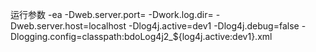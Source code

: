 运行参数
-ea
-Dweb.server.port=
-Dwork.log.dir=
-Dweb.server.host=localhost
-Dlog4j.active=dev1
-Dlog4j.debug=false
-Dlogging.config=classpath:bdoLog4j2_${log4j.active:dev1}.xml
